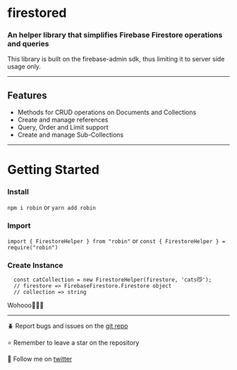 # firestored
### An helper library that simplifies Firebase Firestore operations and queries

This library is built on the firebase-admin sdk, thus limiting it to server side usage only.

-----------
## Features
- Methods for CRUD operations on Documents and Collections
- Create and manage references
- Query, Order and Limit support
- Create and manage Sub-Collections

----------
# Getting Started

### Install

`npm i robin` or `yarn add robin`

### Import

`import { FirestoreHelper } from "robin"` or `const { FirestoreHelper } = require("robin")`

### Create Instance

```
  const catCollection = new FirestoreHelper(firestore, 'cats😼');
  // firestore => FirebaseFirestore.Firestore object
  // collection => string
```

Wohooo🚀🚀🚀

----------

🪲 Report bugs and issues on the [git repo](https://github.com/jerryOluranti/firestored/issues)

⭐ Remember to leave a star on the repository

💞 Follow me on [twitter](https://twitter.com/_oluranti)
